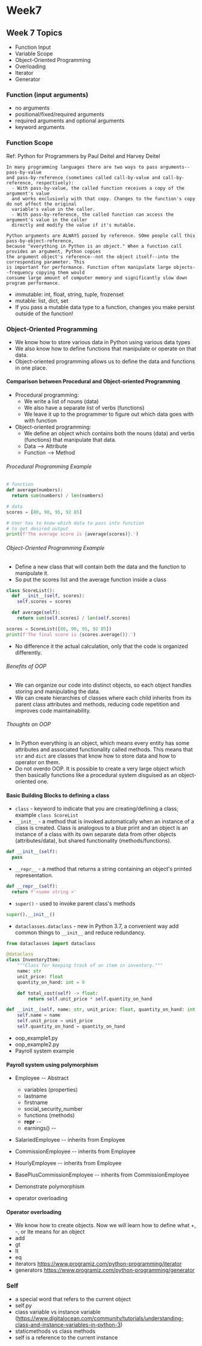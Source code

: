 # Week7

## Week 7 Topics
- Function Input 
- Variable Scope
- Object-Oriented Programming
- Overloading
- Iterator
- Generator


### Function (input arguments)
- no arguments
- positional/fixed/required arguments
- required arguments and optional arguments
- keyword arguments 

### Function Scope
Ref: Python for Programmers by Paul Deitel and Harvey Deitel
```
In many programming languages there are two ways to pass arguments--pass-by-value
and pass-by-reference (sometimes called call-by-value and call-by-reference, respectively):
  - With pass-by-value, the called function receives a copy of the argument's value 
  and works exclusively with that copy. Changes to the function's copy do not affect the original
  variable's value in the caller.
  - With pass-by-reference, the called function can access the argument's value in the caller
  directly and modify the value if it's mutable. 

Python arguments are ALWAYS passed by reference. SOme people call this pass-by-object-reference, 
because "everything in Python is an object." When a function call provides an argument, Python copies
the argument object's reference--not the object itself--into the corresponding parameter. This
is important for performance. Function often manipulate large objects--frequency copying them would
consume large amount of computer memory and significantly slow down program performance. 

```

- immutable: int, float, string, tuple, frozenset
- mutable: list, dict, set
- If you pass a mutable data type to a function, changes you make persist outside of the function!


### Object-Oriented Programming
- We know how to store various data in Python using various data types  
- We also know how to define functions that manipulate
or operate on that data. 
- Object-oriented programming allows us to define
the data and functions in one place.

#### Comparison between Procedural and Object-oriented Programming
- Procedural programming:
  - We write a list of nouns (data)
  - We also have a separate list of verbs (functions)
  - We leave it up to the programmer to figure out which 
  data goes with with function
- Object-oriented programming:
  - We define an object which contains both the nouns (data) and verbs (functions) that manipulate that data. 
  - Data --> Attribute
  - Function --> Method 


###### Procedural Programming Example

```python
# function 
def average(numbers): 
  return sum(numbers) / len(numbers)

# data
scores = [80, 90, 95, 92 85]

# User has to know which data to pass into function
# to get desired output
print(f'The average score is {average(scores)}.')

```


###### Object-Oriented Programming Example
- Define a new class that will contain both the
data and the function to manipulate it. 
- So put the scores list and the average function
inside a class

```python
class ScoreList():
  def __init__(self, scores):
    self.scores = scores

  def average(self):
    return sum(self.scores) / len(self.scores)

scores = ScoreList([80, 90, 95, 92 85]) 
print(f'The final score is {scores.average()}.')   
```

- No difference it the actual calculation, only that the
code is organized differently.

###### Benefits of OOP
- We can organize our code into distinct objects, so each object handles storing and manipulating the data. 
- We can create hierarchies of classes where each child
inherits from its parent class attributes and methods, reducing code repetition and improves code maintainability.


###### Thoughts on OOP
- In Python everything is an object, which means every entity has some attributes and associated functionality called methods. This means that `str` and `dict` are classes that know how to store data and how to operator on them. 
- Do not overdo OOP. It is possible to create a very large object which then basically functions like a procedural system disguised as an object-oriented one. 


#### Basic Building Blocks to defining a class
- `class` - keyword to indicate that you are creating/defining a class; example `class ScoreList`
- `__init__` - a method that is invoked automatically
when an instance of a class is created. Class is analogous to a blue print and an object is an instance
of a class with its own separate data from other objects (attributes/data), but shared functionality (methods/functions). 

```python
def __init__(self):
  pass
```

- `__repr__` - a method that returns a string containing
an object's printed representation. 

```python
def __repr__(self):
  return f'<some string >'
```

- `super()` - used to invoke parent class's methods

```python
super().__init__()
```

- `dataclasses.dataclass` - new in Python 3.7, a convenient way add common things to `__init__` and reduce redundancy. 

```python
from dataclasses import dataclass

@dataclass
class InventoryItem:
    """Class for keeping track of an item in inventory."""
    name: str
    unit_price: float
    quantity_on_hand: int = 0

    def total_cost(self) -> float:
        return self.unit_price * self.quantity_on_hand

```

```python
def __init__(self, name: str, unit_price: float, quantity_on_hand: int = 0):
    self.name = name
    self.unit_price = unit_price
    self.quantity_on_hand = quantity_on_hand

```



- oop_example1.py
- oop_example2.py
- Payroll system example 

#### Payroll system using polymorphism
- Employee -- Abstract
    - variables (properties)
    - lastname
    - firstname
    - social_security_number
    - functions (methods)
    - __repr__ -- 
    - earnings() -- 
- SalariedEmployee -- inherits from Employee
- CommissionEmployee -- inherits from Employee
- HourlyEmployee -- inherits from Employee
- BasePlusCommissionEmployee -- inherits from CommissionEmployee

- Demonstrate polymorphism
- operator overloading 

#### Operator overloading
- We know how to create objects. Now we will learn how to define what +, -, or lte means for an object
- add
- gt
- lt
- eq
- iterators https://www.programiz.com/python-programming/iterator
- generators https://www.programiz.com/python-programming/generator



### Self
- a special word that refers to the current object
- self.py
- class variable vs instance variable (https://www.digitalocean.com/community/tutorials/understanding-class-and-instance-variables-in-python-3)
- staticmethods vs class methods
- self is a reference to the current instance 

